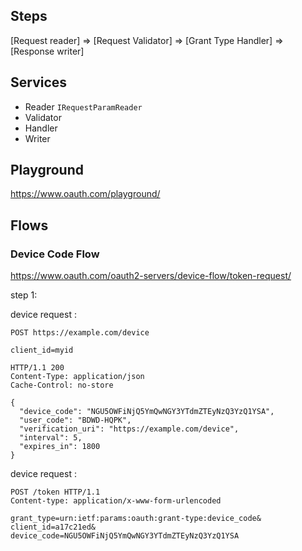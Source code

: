 ﻿

## Steps

[Request reader] => [Request Validator] => [Grant Type Handler] => [Response writer]


## Services

- Reader `IRequestParamReader`
- Validator
- Handler
- Writer

## Playground

https://www.oauth.com/playground/

## Flows

### Device Code Flow

https://www.oauth.com/oauth2-servers/device-flow/token-request/

step 1:

device request :

```
POST https://example.com/device

client_id=myid

HTTP/1.1 200
Content-Type: application/json
Cache-Control: no-store

{
  "device_code": "NGU5OWFiNjQ5YmQwNGY3YTdmZTEyNzQ3YzQ1YSA",
  "user_code": "BDWD-HQPK",
  "verification_uri": "https://example.com/device",
  "interval": 5,
  "expires_in": 1800
}
```

device request :

```
POST /token HTTP/1.1
Content-type: application/x-www-form-urlencoded
 
grant_type=urn:ietf:params:oauth:grant-type:device_code&
client_id=a17c21ed&
device_code=NGU5OWFiNjQ5YmQwNGY3YTdmZTEyNzQ3YzQ1YSA
```
